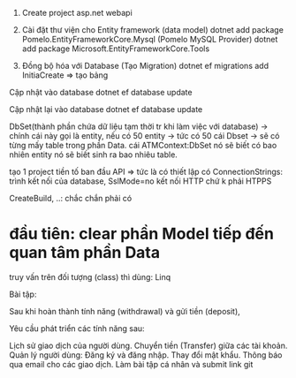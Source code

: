 1. Create project asp.net webapi

2. Cài đặt thư viện cho Entity framework (data model)
dotnet add package Pomelo.EntityFrameworkCore.Mysql (Pomelo MySQL Provider)
dotnet add package Microsoft.EntityFrameworkCore.Tools

3. Đồng bộ hóa với Database (Tạo Migration)
dotnet ef migrations add InitiaCreate => tạo bảng

Cập nhật vào database
dotnet ef database update

Cập nhật lại vào database
dotnet ef  database update

DbSet(thành phần chứa dữ liệu tạm thời tr khi làm việc với database) -> chính cái này gọi là entity, nếu có 50 entity -> tức có 50 cái Dbset -> sẽ có từng mấy table
trong phần Data. cái ATMContext:DbSet nó sẽ biết có bao nhiên entity nó sẽ biết sinh ra bao nhiêu table.

tạo 1 project tiền tố ban đầu API => tức là có thiết lập có ConnectionStrings: trình kết nối của database, SslMode=no kết nối HTTP chứ k phải HTPPS

CreateBuild, ..: chắc chắn phải có 

đầu tiên: clear phần Model
tiếp đến quan tâm phần Data
=====================================
truy vấn trên đối tượng (class) thì dùng: Linq

Bài tập:

Sau khi hoàn thành tính năng (withdrawal) và gửi tiền (deposit),

Yêu cầu phát triển các tính năng sau:

Lịch sử giao dịch của người dùng.
Chuyển tiền (Transfer) giữa các tài khoản.
Quản lý người dùng: Đăng ký và đăng nhập.
Thay đổi mật khẩu.
Thông báo qua email cho các giao dịch.
Làm bài tập cá nhân và submit link git